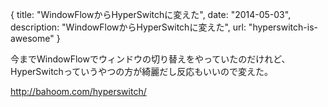 {
  title: "WindowFlowからHyperSwitchに変えた",
  date: "2014-05-03",
  description: "WindowFlowからHyperSwitchに変えた",
  url: "hyperswitch-is-awesome"
}

今までWindowFlowでウィンドウの切り替えをやっていたのだけれど、HyperSwitchっていうやつの方が綺麗だし反応もいいので変えた。

http://bahoom.com/hyperswitch/
